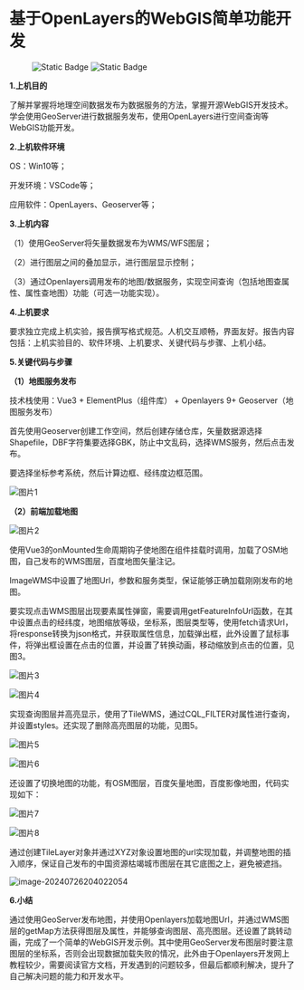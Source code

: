 

# **基于OpenLayers的WebGIS简单功能开发**

<figure class="third">
<img alt="Static Badge" src="https://img.shields.io/badge/QQ-402674230-blue">
<img alt="Static Badge" src="https://img.shields.io/badge/ZhiHu-%E7%9F%A5%E4%B9%8E-blue?link=https%3A%2F%2Fwww.zhihu.com%2Fpeople%2Fping-chang-xin-99-56">
</figure>



**1.上机目的**

了解并掌握将地理空间数据发布为数据服务的方法，掌握开源WebGIS开发技术。学会使用GeoServer进行数据服务发布，使用OpenLayers进行空间查询等WebGIS功能开发。

**2.上机软件环境**

OS：Win10等；

开发环境：VSCode等；

应用软件：OpenLayers、Geoserver等；

**3.上机内容**

（1）使用GeoServer将矢量数据发布为WMS/WFS图层；

（2）进行图层之间的叠加显示，进行图层显示控制；

（3）通过Openlayers调用发布的地图/数据服务，实现空间查询（包括地图查属性、属性查地图）功能（可选一功能实现）。

**4.上机要求**

要求独立完成上机实验，报告撰写格式规范。人机交互顺畅，界面友好。报告内容包括：上机实验目的、软件环境、上机要求、关键代码与步骤、上机小结。

**5.关键代码与步骤**

**（1）地图服务发布**

技术栈使用：Vue3 + ElementPlus（组件库） + Openlayers 9+ Geoserver（地图服务发布）

首先使用Geoserver创建工作空间，然后创建存储仓库，矢量数据源选择Shapefile，DBF字符集要选择GBK，防止中文乱码，选择WMS服务，然后点击发布。

要选择坐标参考系统，然后计算边框、经纬度边框范围。

![图片1](https://blogma.oss-cn-hangzhou.aliyuncs.com/blog/202407262053962.svg)



**（2）前端加载地图**

![图片2](https://blogma.oss-cn-hangzhou.aliyuncs.com/blog/202407262053989.svg)

使用Vue3的onMounted生命周期钩子使地图在组件挂载时调用，加载了OSM地图，自己发布的WMS图层，百度地图矢量注记。

ImageWMS中设置了地图Url，参数和服务类型，保证能够正确加载刚刚发布的地图。

要实现点击WMS图层出现要素属性弹窗，需要调用getFeatureInfoUrl函数，在其中设置点击的经纬度，地图缩放等级，坐标系，图层类型等，使用fetch请求Url，将response转换为json格式，并获取属性信息，加载弹出框，此外设置了鼠标事件，将弹出框设置在点击的位置，并设置了转换动画，移动缩放到点击的位置，见图3。

![图片3](https://blogma.oss-cn-hangzhou.aliyuncs.com/blog/202407262056268.svg)

![图片4](https://blogma.oss-cn-hangzhou.aliyuncs.com/blog/202407262056553.svg)

实现查询图层并高亮显示，使用了TileWMS，通过CQL\_FILTER对属性进行查询，并设置styles。还实现了删除高亮图层的功能，见图5。

![图片5](https://blogma.oss-cn-hangzhou.aliyuncs.com/blog/202407262057519.svg)

![图片6](https://blogma.oss-cn-hangzhou.aliyuncs.com/blog/202407262057248.svg)



还设置了切换地图的功能，有OSM图层，百度矢量地图，百度影像地图，代码实现如下：

![图片7](https://blogma.oss-cn-hangzhou.aliyuncs.com/blog/202407262057181.svg)

![图片8](https://blogma.oss-cn-hangzhou.aliyuncs.com/blog/202407262057308.svg)

通过创建TileLayer对象并通过XYZ对象设置地图的url实现加载，并调整地图的插入顺序，保证自己发布的中国资源枯竭城市图层在其它底图之上，避免被遮挡。

![image-20240726204022054](https://blogma.oss-cn-hangzhou.aliyuncs.com/blog/202407262058490.svg)

**6.小结**

通过使用GeoServer发布地图，并使用Openlayers加载地图Url，并通过WMS图层的getMap方法获得图层及属性，并能够查询图层、高亮图层。还设置了跳转动画，完成了一个简单的WebGIS开发示例。其中使用GeoServer发布图层时要注意图层的坐标系，否则会出现数据加载失败的情况，此外由于Openlayers开发网上教程较少，需要阅读官方文档，开发遇到的问题较多，但最后都顺利解决，提升了自己解决问题的能力和开发水平。

